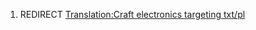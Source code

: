 1.  REDIRECT [Translation:Craft electronics targeting
    txt/pl](Translation:Craft_electronics_targeting_txt/pl "wikilink")